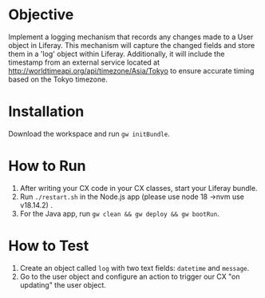 # Objective
Implement a logging mechanism that records any changes made to a User object in Liferay. This mechanism will capture the changed fields and store them in a 'log' object within Liferay. Additionally, it will include the timestamp from an external service located at http://worldtimeapi.org/api/timezone/Asia/Tokyo to ensure accurate timing based on the Tokyo timezone.

# Installation
Download the workspace and run `gw initBundle`.

# How to Run
1. After writing your CX code in your CX classes, start your Liferay bundle.
2. Run `./restart.sh` in the Node.js app (please use node 18 ->nvm use v18.14.2) .
3. For the Java app, run `gw clean && gw deploy && gw bootRun`.

# How to Test
1. Create an object called `log` with two text fields: `datetime` and `message`.
2. Go to the user object and configure an action to trigger our CX "on updating" the user object.

